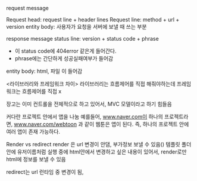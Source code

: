 request message

Request head: request line + header lines
Request line: method + url + version
entity body: 사용자가 요청을 서버에 보낼 때 쓰는 부분



response message
status line: version + status code + phrase

* 이 status code에 404error 같은게 들어간다.
* phrase에는 간단하게 성공실패여부가 들어감

entity body: html, 파일 이 들어감



<라이브러리와 프레임워크 차이>
라이브러리는 흐름제어를 직접 해줘야하는데
프레임워크는 흐름제어를 직접 x



장고는 이미 컨트롤을 전체적으로 하고 있어서,
MVC 모델이라고 하기 힘들음



커다란 프로젝트 안에서 앱을 나눔
예를들어, www.naver.com이 하나의 프로젝트라면,
www.naver.com/webtoon 과 같이 웹툰은 앱이 된다.
즉, 하나의 프로젝트 안에 여러 앱이 존재 가능하다.



Render vs redirect
render 은 url 변경이 안댐, 부가정보 보낼 수 있음()
템플릿 폴더 안에 유저이름처럼 실행 중에 html안에서 변경하고
싶은 내용이 있어서, render로만 html에 정보를 보낼 수 있음

redirect는 url 런타임 중 변경이 됨, 






